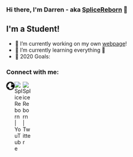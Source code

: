 ### Hi there, I'm Darren - aka [SpliceReborn][website] 👋

## I'm a Student!
- 🔭 I’m currently working on my own [webpage][website]!
- 🌱 I’m currently learning everything 🤣
- 🥅 2020 Goals: 

### Connect with me:

[<img align="left" alt="SpliceReborn" width="22px" src="https://raw.githubusercontent.com/iconic/open-iconic/master/svg/globe.svg" />][website]
[<img align="left" alt="SpliceReborn | YouTube" width="22px" src="https://cdn.jsdelivr.net/npm/simple-icons@v3/icons/youtube.svg" />][youtube]
[<img align="left" alt="SpliceReborn | Twitter" width="22px" src="https://cdn.jsdelivr.net/npm/simple-icons@v3/icons/twitter.svg" />][twitter]

<br />
<br />

[website]: https://darrenseet.com
[twitter]: https://twitter.com/SpliceReborn
[youtube]: https://www.youtube.com/channel/UChUPaeDHG446TWl3As0pQiQ
